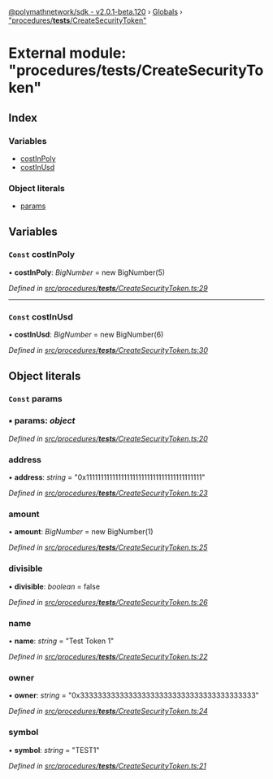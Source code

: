 [@polymathnetwork/sdk - v2.0.1-beta.120](../README.md) › [Globals](../globals.md) › ["procedures/**tests**/CreateSecurityToken"](_procedures___tests___createsecuritytoken_.md)

# External module: "procedures/**tests**/CreateSecurityToken"

## Index

### Variables

- [costInPoly](_procedures___tests___createsecuritytoken_.md#const-costinpoly)
- [costInUsd](_procedures___tests___createsecuritytoken_.md#const-costinusd)

### Object literals

- [params](_procedures___tests___createsecuritytoken_.md#const-params)

## Variables

### `Const` costInPoly

• **costInPoly**: _BigNumber_ = new BigNumber(5)

_Defined in [src/procedures/**tests**/CreateSecurityToken.ts:29](https://github.com/PolymathNetwork/polymath-sdk/blob/1da5bc5/src/procedures/__tests__/CreateSecurityToken.ts#L29)_

---

### `Const` costInUsd

• **costInUsd**: _BigNumber_ = new BigNumber(6)

_Defined in [src/procedures/**tests**/CreateSecurityToken.ts:30](https://github.com/PolymathNetwork/polymath-sdk/blob/1da5bc5/src/procedures/__tests__/CreateSecurityToken.ts#L30)_

## Object literals

### `Const` params

### ▪ **params**: _object_

_Defined in [src/procedures/**tests**/CreateSecurityToken.ts:20](https://github.com/PolymathNetwork/polymath-sdk/blob/1da5bc5/src/procedures/__tests__/CreateSecurityToken.ts#L20)_

### address

• **address**: _string_ = "0x1111111111111111111111111111111111111111"

_Defined in [src/procedures/**tests**/CreateSecurityToken.ts:23](https://github.com/PolymathNetwork/polymath-sdk/blob/1da5bc5/src/procedures/__tests__/CreateSecurityToken.ts#L23)_

### amount

• **amount**: _BigNumber_ = new BigNumber(1)

_Defined in [src/procedures/**tests**/CreateSecurityToken.ts:25](https://github.com/PolymathNetwork/polymath-sdk/blob/1da5bc5/src/procedures/__tests__/CreateSecurityToken.ts#L25)_

### divisible

• **divisible**: _boolean_ = false

_Defined in [src/procedures/**tests**/CreateSecurityToken.ts:26](https://github.com/PolymathNetwork/polymath-sdk/blob/1da5bc5/src/procedures/__tests__/CreateSecurityToken.ts#L26)_

### name

• **name**: _string_ = "Test Token 1"

_Defined in [src/procedures/**tests**/CreateSecurityToken.ts:22](https://github.com/PolymathNetwork/polymath-sdk/blob/1da5bc5/src/procedures/__tests__/CreateSecurityToken.ts#L22)_

### owner

• **owner**: _string_ = "0x3333333333333333333333333333333333333333"

_Defined in [src/procedures/**tests**/CreateSecurityToken.ts:24](https://github.com/PolymathNetwork/polymath-sdk/blob/1da5bc5/src/procedures/__tests__/CreateSecurityToken.ts#L24)_

### symbol

• **symbol**: _string_ = "TEST1"

_Defined in [src/procedures/**tests**/CreateSecurityToken.ts:21](https://github.com/PolymathNetwork/polymath-sdk/blob/1da5bc5/src/procedures/__tests__/CreateSecurityToken.ts#L21)_
